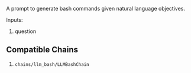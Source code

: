 A prompt to generate bash commands given natural language objectives.

Inputs:
1. question


## Compatible Chains

1. `chains/llm_bash/LLMBashChain`